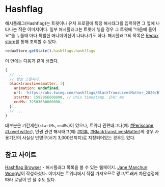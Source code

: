 Hashflag
========

해시플래그(Hashflag)는 트윗이나 유저 프로필에 특정 해시태그를 입력하면 그 옆에 나타나는 작은 이미지이다. 일부 해시플래그는 트윗에 넣을 경우 그 트윗에 "마음에 들어요"를 누를때 마다 특별한 애니메이션이 나타나기도 하다. 해시플래그의 목록은 [Redux store](./redux-store.md)를 통해 조회할 수 있다.

```javascript
reduxStore.getState().hashflags.hashflags
```

이 안에는 다음과 같이 생겼다.

```javascript
{
  // ...
  // 항상 소문자다.
  blacktranslivesmatter: [{
    animation: undefined,
    url: 'https://abs.twimg.com/hashflags/BlackTransLivesMatter_2020/BlackTransLivesMatter_2020.png',
    startMs: 1592956800000, // Unix timestamp. 단위: ms
    endMs: 32503680000000,
  }],
  // ...
}
```

대부분은 기간제한(`startMs`, `endMs`)이 있으나, 트위터 관련태그나(예: [#Periscope](https://twitter.com/hashtag/Periscope
), [#LoveTwitter](https://twitter.com/hashtag/LoveTwitter)), 인권 관련 해시태그(예: [#미투](https://twitter.com/hashtag/미투
), [#BlackTransLivesMatter](https://twitter.com/hashtag/BlackTransLivesMatter))의 경우 사용기간이 사실상 반영구(서기 3,000년까지)로 지정되어있는 경우도 있다.



참고 사이트
------
[Hashflag Browser](https://wongmjane.com/hashflag-browser) - 해시플래그 목록을 볼 수 있는 웹페이지. [Jane Manchun Wong](https://wongmjane.com)님이 작성하셨다. 이미지는 트위터에서 직접 가져오므로 광고/트래커 차단설정에 따라 로딩이 안 될 수도 있다.